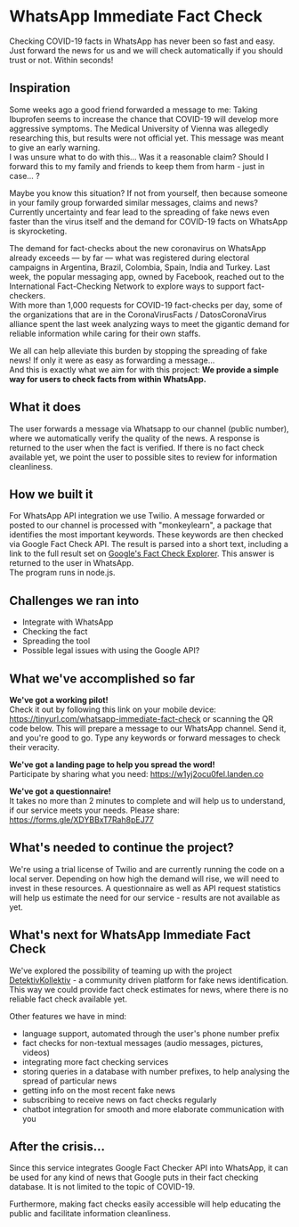 # WhatsApp Immediate Fact Check
Checking COVID-19 facts in WhatsApp has never been so fast and easy. Just forward the news for us and we will check automatically if you should trust or not. Within seconds!

## Inspiration
Some weeks ago a good friend forwarded a message to me: Taking Ibuprofen seems to increase the chance that COVID-19 will develop more aggressive symptoms. The Medical University of Vienna was allegedly researching this, but results were not official yet. This message was meant to give an early warning.<br>
I was unsure what to do with this... Was it a reasonable claim? Should I forward this to my family and friends to keep them from harm - just in case... ?

Maybe you know this situation? If not from yourself, then because someone in your family group forwarded similar messages, claims and news? Currently uncertainty and fear lead to the spreading of fake news even faster than the virus itself and the demand for COVID-19 facts on WhatsApp is skyrocketing.

The demand for fact-checks about the new coronavirus on WhatsApp already exceeds — by far — what was registered during electoral campaigns in Argentina, Brazil, Colombia, Spain, India and Turkey. Last week, the popular messaging app, owned by Facebook, reached out to the International Fact-Checking Network to explore ways to support fact-checkers.<br>
With more than 1,000 requests for COVID-19 fact-checks per day, some of the organizations that are in the CoronaVirusFacts / DatosCoronaVirus alliance spent the last week analyzing ways to meet the gigantic demand for reliable information while caring for their own staffs.

We all can help alleviate this burden by stopping the spreading of fake news! If only it were as easy as forwarding a message...<br>
And this is exactly what we aim for with this project: **We provide a simple way for users to check facts from within WhatsApp.**


## What it does

The user forwards a message via Whatsapp to our channel (public number), where we automatically verify the quality of the news. A response is returned to the user when the fact is verified. If there is no fact check available yet, we point the user to possible sites to review for information cleanliness.

## How we built it

For WhatsApp API integration we use Twilio. A message forwarded or posted to our channel is processed with "monkeylearn", a package that identifies the most important keywords. These keywords are then checked via Google Fact Check API. The result is parsed into a short text, including a link to the full result set on [Google's Fact Check Explorer](https://toolbox.google.com/factcheck/explorer). This answer is returned to the user in WhatsApp.
<br>The program runs in node.js.

## Challenges we ran into

* Integrate with WhatsApp
* Checking the fact
* Spreading the tool
* Possible legal issues with using the Google API?

## What we've accomplished so far
__We've got a working pilot!__
<br>Check it out by following this link on your mobile device: https://tinyurl.com/whatsapp-immediate-fact-check or scanning the QR code below. This will prepare a message to our WhatsApp channel. Send it, and you're good to go. Type any keywords or forward messages to check their veracity.

__We've got a landing page to help you spread the word!__
<br>Participate by sharing what you need: https://w1yj2ocu0fel.landen.co

__We've got a questionnaire!__
<br>It takes no more than 2 minutes to complete and will help us to understand, if our service meets your needs.
Please share: https://forms.gle/XDYBBxT7Rah8pEJ77

## What's needed to continue the project?
We're using a trial license of Twilio and are currently running the code on a local server. Depending on how high the demand will rise, we will need to invest in these resources. 
A questionnaire as well as API request statistics will help us estimate the need for our service - results are not available as yet.

## What's next for WhatsApp Immediate Fact Check
We've explored the possibility of teaming up with the project [DetektivKollektiv](https://devpost.com/software/fake-news-game) - a community driven platform for fake news identification. This way we could provide fact check estimates for news, where there is no reliable fact check available yet.

Other features we have in mind:
* language support, automated through the user's phone number prefix
* fact checks for non-textual messages (audio messages, pictures, videos)
* integrating more fact checking services
* storing queries in a database with number prefixes, to help analysing the spread of particular news
* getting info on the most recent fake news
* subscribing to receive news on fact checks regularly
* chatbot integration for smooth and more elaborate communication with you

## After the crisis...
Since this service integrates Google Fact Checker API into WhatsApp, it can be used for any kind of news that Google puts in their fact checking database. It is not limited to the topic of COVID-19.

Furthermore, making fact checks easily accessible will help educating the public and facilitate information cleanliness.
